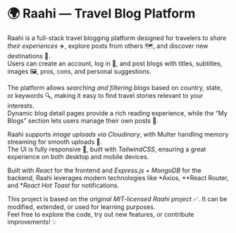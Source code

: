 # 🌍 Raahi — Travel Blog Platform

Raahi is a full-stack travel blogging platform designed for travelers to *share their experiences* ✈️, explore posts from others 🗺️, and discover new destinations 🌟.  
Users can create an account, log in 🔐, and post blogs with titles, subtitles, images 🖼️, pros, cons, and personal suggestions.  

The platform allows *searching and filtering blogs* based on country, state, or keywords 🔍, making it easy to find travel stories relevant to your interests.  
Dynamic blog detail pages provide a rich reading experience, while the “My Blogs” section lets users manage their own posts 💼.  

Raahi supports *image uploads via Cloudinary*, with Multer handling memory streaming for smooth uploads 🦦.  
The UI is fully responsive 📱, built with *TailwindCSS*, ensuring a great experience on both desktop and mobile devices.  

Built with *React* for the frontend and *Express.js + MongoDB* for the backend, Raahi leverages modern technologies like *Axios, **React Router, and **React Hot Toast* for notifications.  

This project is based on the *original MIT-licensed Raahi project* ✅. It can be modified, extended, or used for learning purposes.  
Feel free to explore the code, try out new features, or contribute improvements! 💡

